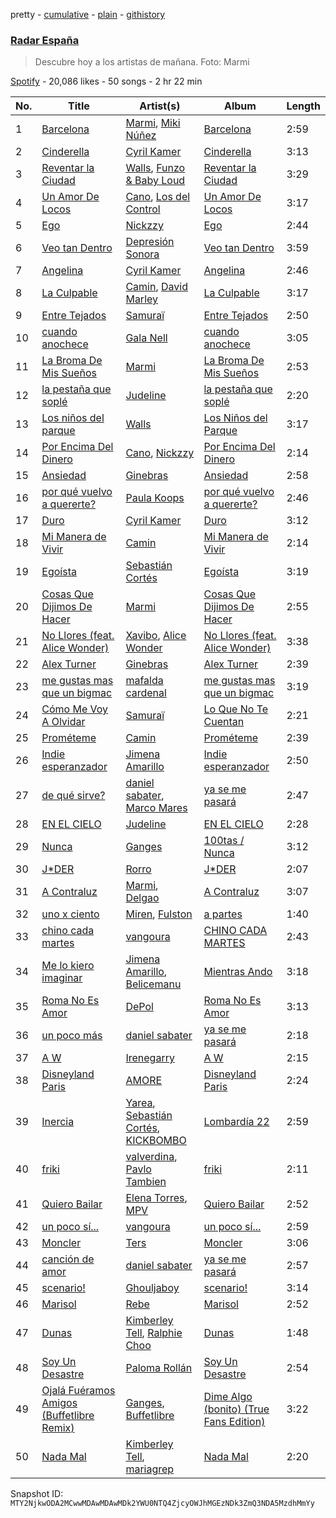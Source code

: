 pretty - [cumulative](/playlists/cumulative/37i9dQZF1DX2KWq7Xwva8j.md) - [plain](/playlists/plain/37i9dQZF1DX2KWq7Xwva8j) - [githistory](https://github.githistory.xyz/mackorone/spotify-playlist-archive/blob/main/playlists/plain/37i9dQZF1DX2KWq7Xwva8j)

### [Radar España](https://open.spotify.com/playlist/37i9dQZF1DX2KWq7Xwva8j)

> Descubre hoy a los artistas de mañana\. Foto: Marmi

[Spotify](https://open.spotify.com/user/spotify) - 20,086 likes - 50 songs - 2 hr 22 min

| No. | Title | Artist(s) | Album | Length |
|---|---|---|---|---|
| 1 | [Barcelona](https://open.spotify.com/track/26TGTvAVejH3tZA3Bolunr) | [Marmi](https://open.spotify.com/artist/4ckWVaYN8j0EZrNFRHmxZx), [Miki Núñez](https://open.spotify.com/artist/2hahtdJusGYC77DKod4qfB) | [Barcelona](https://open.spotify.com/album/3GWHOQdtWP48tpSTIQf1I3) | 2:59 |
| 2 | [Cinderella](https://open.spotify.com/track/5R7l05dglCrUX0qjZ1Eec1) | [Cyril Kamer](https://open.spotify.com/artist/3J1MhhyXLJRNRZVrx11Lbf) | [Cinderella](https://open.spotify.com/album/6ckqiQSyFDaf9bbvN5hPOa) | 3:13 |
| 3 | [Reventar la Ciudad](https://open.spotify.com/track/5y6IQMVfYfa9rxfiHKz5hz) | [Walls](https://open.spotify.com/artist/6tvDaHOPNWfkc9Q8IghqSR), [Funzo & Baby Loud](https://open.spotify.com/artist/1nwjHzOUQZsNYX8xoWiGVC) | [Reventar la Ciudad](https://open.spotify.com/album/6FKa1U17suTGjxEBhY7IW1) | 3:29 |
| 4 | [Un Amor De Locos](https://open.spotify.com/track/0KngGwsqYzLisleU46WuLH) | [Cano](https://open.spotify.com/artist/60ZOYUFnCYEeKYsxgvPxOS), [Los del Control](https://open.spotify.com/artist/3Nbij6lwrwz0XB7HubxdN2) | [Un Amor De Locos](https://open.spotify.com/album/3GUmhfkz5WZo0LN9daXoGp) | 3:17 |
| 5 | [Ego](https://open.spotify.com/track/63Tbdp0N66oYehT5YNhjDP) | [Nickzzy](https://open.spotify.com/artist/6ddcxDK0BEkhe5LCdoA5Ki) | [Ego](https://open.spotify.com/album/0idabbOWN94aQoL7uwI7Gg) | 2:44 |
| 6 | [Veo tan Dentro](https://open.spotify.com/track/0IG1i3O84chtFIQMsKg6TD) | [Depresión Sonora](https://open.spotify.com/artist/2oCrGFAUJwBVFaaIM8c0AO) | [Veo tan Dentro](https://open.spotify.com/album/69MjZjIJ1dmeDF9vjXNtue) | 3:59 |
| 7 | [Angelina](https://open.spotify.com/track/6FveHRXs0gcTE9GzFjnq6R) | [Cyril Kamer](https://open.spotify.com/artist/3J1MhhyXLJRNRZVrx11Lbf) | [Angelina](https://open.spotify.com/album/44JFYpj25UIPlZ7Ez0U3rX) | 2:46 |
| 8 | [La Culpable](https://open.spotify.com/track/4eFP7SuZV8imjCMWQIKRnU) | [Camin](https://open.spotify.com/artist/3qndygm4Vx7bEW8tNyDKSY), [David Marley](https://open.spotify.com/artist/09ryxLeU3mzmubZtcyDGdA) | [La Culpable](https://open.spotify.com/album/2Y6N9ppYwNo0abI6HYplWp) | 3:17 |
| 9 | [Entre Tejados](https://open.spotify.com/track/2l9l2sUyStglyl5nsJ2lde) | [Samuraï](https://open.spotify.com/artist/0BovidHLtM9n55WXWkApK9) | [Entre Tejados](https://open.spotify.com/album/0LmAWZNlPluZIv6LUjPcdA) | 2:50 |
| 10 | [cuando anochece](https://open.spotify.com/track/5vK8ILrHjXjdZJHp0AtEVJ) | [Gala Nell](https://open.spotify.com/artist/4CVNESQIOFNvurriZVBarY) | [cuando anochece](https://open.spotify.com/album/5UZve9ov6A3UcmR8IdgxIH) | 3:05 |
| 11 | [La Broma De Mis Sueños](https://open.spotify.com/track/23tC5mpmXpIPCyjYYj6Kew) | [Marmi](https://open.spotify.com/artist/4ckWVaYN8j0EZrNFRHmxZx) | [La Broma De Mis Sueños](https://open.spotify.com/album/6pFEEEkmx3obnVvUd1MKPt) | 2:53 |
| 12 | [la pestaña que soplé](https://open.spotify.com/track/6OABmkT3sMp0rDSsbMt9wT) | [Judeline](https://open.spotify.com/artist/1H6X7yhnXZg73f9bssaj1Q) | [la pestaña que soplé](https://open.spotify.com/album/6amoBQ1iiJHtrnjvwcKG7r) | 2:20 |
| 13 | [Los niños del parque](https://open.spotify.com/track/3sunz9cdyI0xZI5Om6dHO8) | [Walls](https://open.spotify.com/artist/6tvDaHOPNWfkc9Q8IghqSR) | [Los Niños del Parque](https://open.spotify.com/album/6hkJjr8eUF53zDqxXcc4Lf) | 3:17 |
| 14 | [Por Encima Del Dinero](https://open.spotify.com/track/3yaO2ownmk75ykFH6wOPMc) | [Cano](https://open.spotify.com/artist/60ZOYUFnCYEeKYsxgvPxOS), [Nickzzy](https://open.spotify.com/artist/6ddcxDK0BEkhe5LCdoA5Ki) | [Por Encima Del Dinero](https://open.spotify.com/album/66iGloWgw25I54sLlRNEUf) | 2:14 |
| 15 | [Ansiedad](https://open.spotify.com/track/1QmeRSdkLOaa54RU1V6amX) | [Ginebras](https://open.spotify.com/artist/5w3bs8jNvbb0QHf5Lo0sva) | [Ansiedad](https://open.spotify.com/album/0kLFTeOYFRwwfMxWoydgTg) | 2:58 |
| 16 | [por qué vuelvo a quererte?](https://open.spotify.com/track/744UvT12uGyKYegYL3CXbW) | [Paula Koops](https://open.spotify.com/artist/3jDSE2qvShLf8DbYmseNW0) | [por qué vuelvo a quererte?](https://open.spotify.com/album/6ljKyPIVpNWbbfi470zJFL) | 2:46 |
| 17 | [Duro](https://open.spotify.com/track/69v35PjrZ0YV6G2e46aDL9) | [Cyril Kamer](https://open.spotify.com/artist/3J1MhhyXLJRNRZVrx11Lbf) | [Duro](https://open.spotify.com/album/083xEEO2J9kKFQS7vAvxZ9) | 3:12 |
| 18 | [Mi Manera de Vivir](https://open.spotify.com/track/1kLfjR7DKezovtAhOTqdbF) | [Camin](https://open.spotify.com/artist/3qndygm4Vx7bEW8tNyDKSY) | [Mi Manera de Vivir](https://open.spotify.com/album/4MOWH9XXjmmQcflfPb7nie) | 2:14 |
| 19 | [Egoísta](https://open.spotify.com/track/0xMR5hNDMuCAlpAfHc3iwD) | [Sebastián Cortés](https://open.spotify.com/artist/3BCFlhrVzBKHbzBnWr13d9) | [Egoísta](https://open.spotify.com/album/61lzWKauyC2ZF67goSk5Mu) | 3:19 |
| 20 | [Cosas Que Dijimos De Hacer](https://open.spotify.com/track/4vmRgsol9d9ktaY5aoNFUf) | [Marmi](https://open.spotify.com/artist/4ckWVaYN8j0EZrNFRHmxZx) | [Cosas Que Dijimos De Hacer](https://open.spotify.com/album/5iINJtcXFVeqb4FuYl2pXH) | 2:55 |
| 21 | [No Llores \(feat\. Alice Wonder\)](https://open.spotify.com/track/78LUKLAVTjqQEf7f6b0PXg) | [Xavibo](https://open.spotify.com/artist/3v2sYzsuZVd0gAhMWgl9I7), [Alice Wonder](https://open.spotify.com/artist/0SquRSkIJbzPqCUxG2EZMi) | [No Llores \(feat\. Alice Wonder\)](https://open.spotify.com/album/2NlrMp7I85XX6HdkFJmJBM) | 3:38 |
| 22 | [Alex Turner](https://open.spotify.com/track/7JL9bfCKDRmfrQqZbB6X0x) | [Ginebras](https://open.spotify.com/artist/5w3bs8jNvbb0QHf5Lo0sva) | [Alex Turner](https://open.spotify.com/album/08tPbq1A0YvnoHbbIrKs4j) | 2:39 |
| 23 | [me gustas mas que un bigmac](https://open.spotify.com/track/6y669iBVOzMyNG5MfXDMTY) | [mafalda cardenal](https://open.spotify.com/artist/1AsstJ8Cf7uQX92weRmZRz) | [me gustas mas que un bigmac](https://open.spotify.com/album/6c9lbnKP3L3RmrfJemWdvq) | 3:19 |
| 24 | [Cómo Me Voy A Olvidar](https://open.spotify.com/track/1ZH9wiMYy0OG6uclWuQz5l) | [Samuraï](https://open.spotify.com/artist/0BovidHLtM9n55WXWkApK9) | [Lo Que No Te Cuentan](https://open.spotify.com/album/7IxhNoNw5mq24KbJ6VgrYz) | 2:21 |
| 25 | [Prométeme](https://open.spotify.com/track/3cVWMjV0E0yw9DqXD7EsLL) | [Camin](https://open.spotify.com/artist/3qndygm4Vx7bEW8tNyDKSY) | [Prométeme](https://open.spotify.com/album/5I61L6ipOkRcN2eIDqUOXQ) | 2:39 |
| 26 | [Indie esperanzador](https://open.spotify.com/track/3Lf9uNTAy4aMlKxSPdTktH) | [Jimena Amarillo](https://open.spotify.com/artist/29cPgYFoxExwmptUrlnYmm) | [Indie esperanzador](https://open.spotify.com/album/1RW1vuElxJa3J9pSvjgWZc) | 2:50 |
| 27 | [de qué sirve?](https://open.spotify.com/track/3BCAKTSfkvfBeWyK21BD37) | [daniel sabater](https://open.spotify.com/artist/5yTNm3JFNfBa79zLIRKVwN), [Marco Mares](https://open.spotify.com/artist/5Eg5ZoZgXAa1Eit48sxoKQ) | [ya se me pasará](https://open.spotify.com/album/4UdbepeAR4DDMLWR08MBxr) | 2:47 |
| 28 | [EN EL CIELO](https://open.spotify.com/track/0O8ysXWS3wBFbl1SE5qb8C) | [Judeline](https://open.spotify.com/artist/1H6X7yhnXZg73f9bssaj1Q) | [EN EL CIELO](https://open.spotify.com/album/4oCebXxwYF98fWjsgn7IpW) | 2:28 |
| 29 | [Nunca](https://open.spotify.com/track/5GX4SBazl8LN2evBukEbQt) | [Ganges](https://open.spotify.com/artist/7gtqMRAdH6DvPm2gdoI17Q) | [100tas / Nunca](https://open.spotify.com/album/6sudcxwz43CeEYXrmBvlys) | 3:12 |
| 30 | [J\*DER](https://open.spotify.com/track/01z5gGmtYds3vaSREf9JuI) | [Rorro](https://open.spotify.com/artist/6fB004p3XFUoQeftZlFUKv) | [J\*DER](https://open.spotify.com/album/1h87OcIP6KuNxXp0vsxtZy) | 2:07 |
| 31 | [A Contraluz](https://open.spotify.com/track/5go70LzuMiSpKWlLn1SzVj) | [Marmi](https://open.spotify.com/artist/4ckWVaYN8j0EZrNFRHmxZx), [Delgao](https://open.spotify.com/artist/2V10Oq2sAheIVDSeW9QyFN) | [A Contraluz](https://open.spotify.com/album/5VlLEWKCcPDWAJecwDeZE9) | 3:07 |
| 32 | [uno x ciento](https://open.spotify.com/track/0cbp157hyiM0c9XVLb0Mqk) | [Miren](https://open.spotify.com/artist/4YGQgS8rZcbt0VOsV6GPcv), [Fulston](https://open.spotify.com/artist/4NAeRqTT8u5AC9WUOMCLeM) | [a partes](https://open.spotify.com/album/0wNq0PfOh28Ye1VvygIrBP) | 1:40 |
| 33 | [chino cada martes](https://open.spotify.com/track/285mJY862RScGSXLy8WuRQ) | [vangoura](https://open.spotify.com/artist/0f96nYGYNRWeEYi8avVG3g) | [CHINO CADA MARTES](https://open.spotify.com/album/5m5qT7i1FIeKBUT65FKwLJ) | 2:43 |
| 34 | [Me lo kiero imaginar](https://open.spotify.com/track/155nd0V88H2vMmRXiXsaS9) | [Jimena Amarillo](https://open.spotify.com/artist/29cPgYFoxExwmptUrlnYmm), [Belicemanu](https://open.spotify.com/artist/4X0IYY2C5zrOmrYoSTRkJv) | [Mientras Ando](https://open.spotify.com/album/2aUAwTRu9AWdC5SjZUk7bN) | 3:18 |
| 35 | [Roma No Es Amor](https://open.spotify.com/track/4QqLQBX0znVE999hnKLXXm) | [DePol](https://open.spotify.com/artist/16t23tANCHuuAN0yPqBbA0) | [Roma No Es Amor](https://open.spotify.com/album/2a5oe58vecdwg1cnZMOrlD) | 3:13 |
| 36 | [un poco más](https://open.spotify.com/track/6LKZFDMdW2I59hv7jA5UOV) | [daniel sabater](https://open.spotify.com/artist/5yTNm3JFNfBa79zLIRKVwN) | [ya se me pasará](https://open.spotify.com/album/4UdbepeAR4DDMLWR08MBxr) | 2:18 |
| 37 | [A W](https://open.spotify.com/track/3EEnS8xkMxfvp3BB5xquQ4) | [Irenegarry](https://open.spotify.com/artist/5grzJI0lXUO8L4yMw6BwEB) | [A W](https://open.spotify.com/album/3n9FQ4ABfG6YRlSDuRadH9) | 2:15 |
| 38 | [Disneyland Paris](https://open.spotify.com/track/2AeMKItKccbghNb24kruJB) | [AMORE](https://open.spotify.com/artist/2JfbhY0uEDLi1d89RzdU9S) | [Disneyland Paris](https://open.spotify.com/album/1nl8pRMZ9d59YWbNyrzanG) | 2:24 |
| 39 | [Inercia](https://open.spotify.com/track/7ymbUvGWcBe2iCRapBipKj) | [Yarea](https://open.spotify.com/artist/2O4wnhTr4SO5ezY6WXI2Kl), [Sebastián Cortés](https://open.spotify.com/artist/3BCFlhrVzBKHbzBnWr13d9), [KICKBOMBO](https://open.spotify.com/artist/7A2htSu45kogVfNBMD4Xgh) | [Lombardía 22](https://open.spotify.com/album/7qjzwofzO07Q4bFOlP8dfi) | 2:59 |
| 40 | [friki](https://open.spotify.com/track/7ptUQqbSlz2svIKItNYy4g) | [valverdina](https://open.spotify.com/artist/03a8aFqbYAPqmQ8pJxyUmS), [Pavlo Tambien](https://open.spotify.com/artist/6sUo3cO76rMv3SCb7IYDC3) | [friki](https://open.spotify.com/album/08LrX9cDCw4GOOdzXsOKDK) | 2:11 |
| 41 | [Quiero Bailar](https://open.spotify.com/track/1590e2UlpOTir9oYiKR3oY) | [Elena Torres](https://open.spotify.com/artist/6qM5MgFldgcKatSFYmB5cV), [MPV](https://open.spotify.com/artist/6B8oVZFbsDWVnWLPnxUFf0) | [Quiero Bailar](https://open.spotify.com/album/0xCzUa3TOjjWy8aQRNoW8g) | 2:52 |
| 42 | [un poco sí...](https://open.spotify.com/track/4kQqIsLQk19AIeuGdIeibl) | [vangoura](https://open.spotify.com/artist/0f96nYGYNRWeEYi8avVG3g) | [un poco sí...](https://open.spotify.com/album/3QR37dZ8Zkmx7ZWU4mCUKD) | 2:59 |
| 43 | [Moncler](https://open.spotify.com/track/3xe0zQi4tsynmXmwCLpbX1) | [Ters](https://open.spotify.com/artist/5Mf1s6zvBdwT3ZmEfWVovB) | [Moncler](https://open.spotify.com/album/10vp9TVLfS1ByCx0atI6x9) | 3:06 |
| 44 | [canción de amor](https://open.spotify.com/track/75eyMHltJQARx2mxQTN81J) | [daniel sabater](https://open.spotify.com/artist/5yTNm3JFNfBa79zLIRKVwN) | [ya se me pasará](https://open.spotify.com/album/4UdbepeAR4DDMLWR08MBxr) | 2:57 |
| 45 | [scenario!](https://open.spotify.com/track/3thdka0EjolLblroJXiE3U) | [Ghouljaboy](https://open.spotify.com/artist/00a2IOlewyt2Xk4702wg5d) | [scenario!](https://open.spotify.com/album/5MFMSsSrGV3isktdCZm1jL) | 3:14 |
| 46 | [Marisol](https://open.spotify.com/track/4eGgtcKMoL45YN55eXzD24) | [Rebe](https://open.spotify.com/artist/09JzopXDnVeP5YvaNh7VhF) | [Marisol](https://open.spotify.com/album/3mbuvr5Onv2U39DA2Cq7jD) | 2:52 |
| 47 | [Dunas](https://open.spotify.com/track/0NzUqCoIruBP1d1z8s81dU) | [Kimberley Tell](https://open.spotify.com/artist/1NTTlLcsHvqOZFC6CQp6Ka), [Ralphie Choo](https://open.spotify.com/artist/5qjnPRE33rMgYAxIjGUrI7) | [Dunas](https://open.spotify.com/album/2QJCNYbQjm27rhgM2LIwSK) | 1:48 |
| 48 | [Soy Un Desastre](https://open.spotify.com/track/6BT3cBhFz6wNlCAyY2bAnr) | [Paloma Rollán](https://open.spotify.com/artist/3qhKqJ5hDR26yN6Q1cdSp7) | [Soy Un Desastre](https://open.spotify.com/album/4HDJZRVlFfApsf6QqwOBnp) | 2:54 |
| 49 | [Ojalá Fuéramos Amigos \(Buffetlibre Remix\)](https://open.spotify.com/track/5j6eTIKDiwc8r0LN3lFMSB) | [Ganges](https://open.spotify.com/artist/7gtqMRAdH6DvPm2gdoI17Q), [Buffetlibre](https://open.spotify.com/artist/4wlrSsiSPO3L9DbJVuzXuh) | [Dime Algo \(bonito\) \(True Fans Edition\)](https://open.spotify.com/album/3Pvc669UGSa0e2LajSLL9g) | 3:22 |
| 50 | [Nada Mal](https://open.spotify.com/track/0cs0nlOhJUTks1eOKVRWyU) | [Kimberley Tell](https://open.spotify.com/artist/1NTTlLcsHvqOZFC6CQp6Ka), [mariagrep](https://open.spotify.com/artist/6qW73GlY1wPnQ9zxIOYCzy) | [Nada Mal](https://open.spotify.com/album/05HWbis9WEawfsBCJPQiVb) | 2:20 |

Snapshot ID: `MTY2NjkwODA2MCwwMDAwMDAwMDk2YWU0NTQ4ZjcyOWJhMGEzNDk3ZmQ3NDA5MzdhMmYy`
